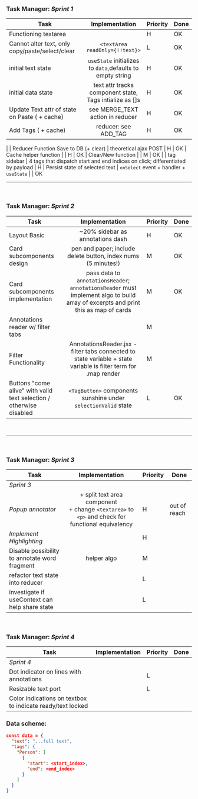 


### Task Manager: _Sprint 1_
| Task | Implementation | Priority | Done |
| ---- | :------------: | -------- | ---- |
| Functioning textarea | | H | OK |
| Cannot alter text, only copy/paste/select/clear | `<textArea readOnly={!!text}>` | L | OK
| initial text state | `useState` initializes to `data`,defaults to empty string | H | OK
| initial data state | text attr tracks component state, Tags intialize as []s | H | OK
| Update Text attr of state on Paste ( + cache) | see MERGE_TEXT action in reducer| H | OK
| Add Tags ( + cache) | reducer: see ADD_TAG | H | OK
|
| Reducer Function Save to DB (+ clear) | theoretical ajax POST | H | OK
| Cache helper function | | H |  OK
| Clear/New function | | M |  OK |
| tag sidebar | 4 tags that dispatch start and end indices on click; differentiated by payload | H
| Persist state of selected text | `onSelect` event + handler + `useState` | | OK 
<br />

---

<br />

### Task Manager: _Sprint 2_
| Task | Implementation | Priority | Done |
| ---- | :------------: | -------- | ---- |
| Layout Basic     |  ~20% sidebar as annotations dash | H | OK
|  Card subcomponents design | pen and paper; include delete button, index nums (5 minutes!)  | M | OK
| Card subcomponents implementation | pass data to `annotationsReader`; `annotationsReader` must implement algo to build array of excerpts and print this as map of cards| M | OK
| Annotations reader w/ filter tabs |  | M
| Filter Functionality | AnnotationsReader.jsx - filter tabs connected to state variable + state variable is filter term for .map render | M 
| Buttons "come alive" with valid text selection / otherwise disabled | `<TagButton>` components sunshine under `selectionValid` state | L  | OK

<br />

---

<br />

### Task Manager: _Sprint 3_
| Task | Implementation | Priority | Done |
| ------------- | :------------: | -------- | ---- |
| _Sprint 3_ |
| *Popup annotator* | + split text area component <br/> + change `<textarea>` to `<p>` and check for functional equivalency <br />  | H | out of reach
| *Implement Highlighting* | | H | |
| Disable possibility to annotate word fragment | helper algo | M | |
| refactor text state into reducer |  | L
| investigate if useContext can help share state | | L


<br>

### Task Manager: _Sprint 4_
| Task | Implementation | Priority | Done |
| ---- | :------------: | -------- | ---- |
| _Sprint 4_ |
| Dot indicator on lines with annotations | | L
| Resizable text port | | L
| Color indications on textbox to indicate ready/text locked |



### Data scheme:

```json
const data = {
  "text": "...full text",
  "tags": {
    "Person": [
      {
        "start": <start_index>,
        "end": <end_index>
      }
    ]
  }
}
```


